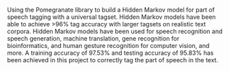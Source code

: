 Using the Pomegranate library to build a Hidden Markov model for part of speech tagging with a universal tagset.
Hidden Markov models have been able to achieve >96% tag accuracy with larger tagsets on realistic text corpora. Hidden Markov models have been used for speech recognition and speech generation, machine translation, gene recognition for bioinformatics, and human gesture recognition for computer vision, and more.
A training accuracy of 97.53% and testing accuracy of 95.83% has been achieved in this project to correctly tag the part of speech in the text.
